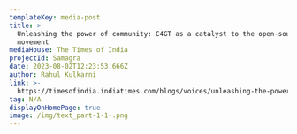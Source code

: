 ```yaml
---
templateKey: media-post
title: >-
  Unleashing the power of community: C4GT as a catalyst to the open-source
  movement
mediaHouse: The Times of India
projectId: Samagra
date: 2023-08-02T12:23:53.666Z
author: Rahul Kulkarni
link: >-
  https://timesofindia.indiatimes.com/blogs/voices/unleashing-the-power-of-community-c4gt-as-a-catalyst-to-the-open-source-movement/
tag: N/A
displayOnHomePage: true
image: /img/text_part-1-1-.png
---
```


